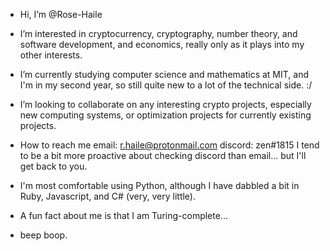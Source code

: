 -   Hi, I’m @Rose-Haile
-   I’m interested in cryptocurrency, cryptography, number theory, and software development, and economics, really only as it plays into my other interests.
-   I’m currently studying computer science and mathematics at MIT, and I'm in my second year, so still quite new to a lot of the technical side. :/
-   I’m looking to collaborate on any interesting crypto projects, especially new computing systems, or optimization projects for currently existing projects.
-   How to reach me
      email: r.haile@protonmail.com
      discord: zen#1815
    I tend to be a bit more proactive about checking discord than email... but I'll get back to you.

-   I'm most comfortable using Python, although I have dabbled a bit in Ruby, Javascript, and C# (very, very little).
-   A fun fact about me is that I am Turing-complete...
-   beep boop.

<!---
Rose-Haile/Rose-Haile is a ✨ special ✨ repository because its `README.md` (this file) appears on your GitHub profile.
You can click the Preview link to take a look at your changes.
--->

